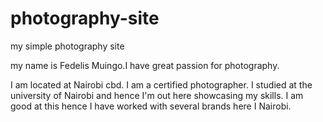 # photography-site
my simple photography site

my name is Fedelis Muingo.I have great passion for photography.

I am located at Nairobi cbd.
I am a certified photographer. I studied at the university of Nairobi and hence I'm out here showcasing my skills.
I am good at this hence I have worked with several brands here I Nairobi.

